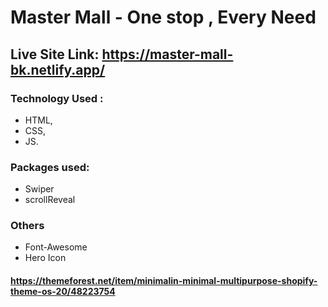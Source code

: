 # Master Mall - One stop , Every Need 
## Live Site Link: https://master-mall-bk.netlify.app/
### Technology Used : 
- HTML, 
- CSS, 
- JS. 

### Packages used:
- Swiper 
- scrollReveal

### Others
- Font-Awesome
- Hero Icon

#### https://themeforest.net/item/minimalin-minimal-multipurpose-shopify-theme-os-20/48223754